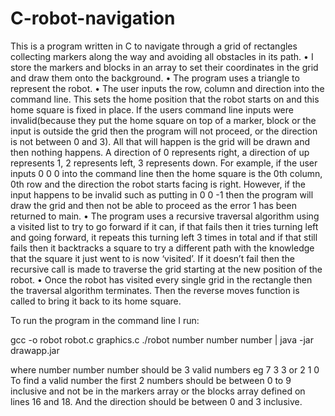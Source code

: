 # C-robot-navigation
This is a program written in C to navigate through a grid of rectangles collecting markers along the way and avoiding all obstacles in its path.
•	I store the markers and blocks in an array to set their coordinates in the grid and draw them onto the background. 
•	The program uses a triangle to represent the robot. 
•	The user inputs the row, column and direction into the command line. This sets the home position that the robot starts on and this home square is fixed in place. If the users command line inputs were invalid(because they put the home square on top of a marker, block or the input is outside the grid then the program will not proceed, or the direction is not between 0 and 3). All that will happen is the grid will be drawn and then nothing happens. A direction of 0 represents right, a direction of up represents 1, 2 represents left, 3 represents down. For example, if the user inputs 0 0 0 into the command line then the home square is the 0th column, 0th row and the direction the robot starts facing is right. However, if the input happens to be invalid such as putting in 0 0 -1 then the program will draw the grid and then not be able to proceed as the error 1 has been returned to main.
•	The program uses a recursive traversal algorithm using a visited list to try to go forward if it can, if that fails then it tries turning left and going forward, it repeats this turning left 3 times in total and if that still fails then it backtracks a square to try a different path with the knowledge that the square it just went to is now ‘visited’. If it doesn’t fail then the recursive call is made to traverse the grid starting at the new position of the robot.
•	Once the robot has visited every single grid in the rectangle then the traversal algorithm terminates. Then the reverse moves function is called to bring it back to its home square.

To run the program in the command line I run:

gcc -o robot robot.c graphics.c
./robot number number number | java -jar drawapp.jar 

where number number number should be 3 valid numbers eg 7 3 3 or 2 1 0
To find a valid number the first 2 numbers should be between 0 to 9 inclusive and not be in the markers array or the blocks array defined on lines 16 and 18. And the direction should be between 0 and 3 inclusive.

